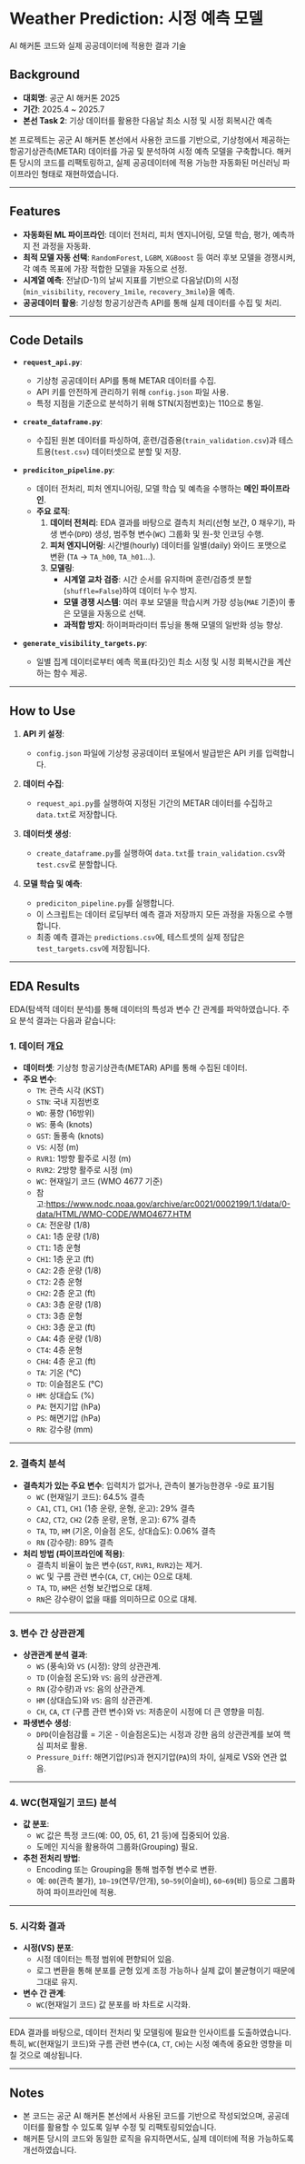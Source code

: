 # Weather Prediction: 시정 예측 모델

AI 해커톤 코드와 실제 공공데이터에 적용한 결과 기술

## Background

- **대회명**: 공군 AI 해커톤 2025
- **기간**: 2025.4 ~ 2025.7
- **본선 Task 2**: 기상 데이터를 활용한 다음날 최소 시정 및 시정 회복시간 예측

본 프로젝트는 공군 AI 해커톤 본선에서 사용한 코드를 기반으로, 기상청에서 제공하는 항공기상관측(METAR) 데이터를 가공 및 분석하여 시정 예측 모델을 구축합니다. 해커톤 당시의 코드를 리팩토링하고, 실제 공공데이터에 적용 가능한 자동화된 머신러닝 파이프라인 형태로 재현하였습니다.

---

## Features

- **자동화된 ML 파이프라인**: 데이터 전처리, 피처 엔지니어링, 모델 학습, 평가, 예측까지 전 과정을 자동화.
- **최적 모델 자동 선택**: `RandomForest`, `LGBM`, `XGBoost` 등 여러 후보 모델을 경쟁시켜, 각 예측 목표에 가장 적합한 모델을 자동으로 선정.
- **시계열 예측**: 전날(D-1)의 날씨 지표를 기반으로 다음날(D)의 시정(`min_visibility`, `recovery_1mile`, `recovery_3mile`)을 예측.
- **공공데이터 활용**: 기상청 항공기상관측 API를 통해 실제 데이터를 수집 및 처리.

---

## Code Details

- **`request_api.py`**:
  - 기상청 공공데이터 API를 통해 METAR 데이터를 수집.
  - API 키를 안전하게 관리하기 위해 `config.json` 파일 사용.
  - 특정 지점을 기준으로 분석하기 위해 STN(지점번호)는 110으로 통일.

- **`create_dataframe.py`**:
  - 수집된 원본 데이터를 파싱하여, 훈련/검증용(`train_validation.csv`)과 테스트용(`test.csv`) 데이터셋으로 분할 및 저장.

- **`prediciton_pipeline.py`**:
  - 데이터 전처리, 피처 엔지니어링, 모델 학습 및 예측을 수행하는 **메인 파이프라인**.
  - **주요 로직**:
    1. **데이터 전처리**: EDA 결과를 바탕으로 결측치 처리(선형 보간, 0 채우기), 파생 변수(`DPD`) 생성, 범주형 변수(`WC`) 그룹화 및 원-핫 인코딩 수행.
    2. **피처 엔지니어링**: 시간별(hourly) 데이터를 일별(daily) 와이드 포맷으로 변환 (`TA` -> `TA_h00`, `TA_h01`...).
    3. **모델링**:
        - **시계열 교차 검증**: 시간 순서를 유지하며 훈련/검증셋 분할 (`shuffle=False`)하여 데이터 누수 방지.
        - **모델 경쟁 시스템**: 여러 후보 모델을 학습시켜 가장 성능(`MAE` 기준)이 좋은 모델을 자동으로 선택.
        - **과적합 방지**: 하이퍼파라미터 튜닝을 통해 모델의 일반화 성능 향상.

- **`generate_visibility_targets.py`**:
  - 일별 집계 데이터로부터 예측 목표(타깃)인 최소 시정 및 시정 회복시간을 계산하는 함수 제공.

---

## How to Use

1.  **API 키 설정**:
    - `config.json` 파일에 기상청 공공데이터 포털에서 발급받은 API 키를 입력합니다.

2.  **데이터 수집**:
    - `request_api.py`를 실행하여 지정된 기간의 METAR 데이터를 수집하고 `data.txt`로 저장합니다.

3.  **데이터셋 생성**:
    - `create_dataframe.py`를 실행하여 `data.txt`를 `train_validation.csv`와 `test.csv`로 분할합니다.

4.  **모델 학습 및 예측**:
    - `prediciton_pipeline.py`를 실행합니다.
    - 이 스크립트는 데이터 로딩부터 예측 결과 저장까지 모든 과정을 자동으로 수행합니다.
    - 최종 예측 결과는 `predictions.csv`에, 테스트셋의 실제 정답은 `test_targets.csv`에 저장됩니다.

---

## EDA Results

EDA(탐색적 데이터 분석)를 통해 데이터의 특성과 변수 간 관계를 파악하였습니다. 주요 분석 결과는 다음과 같습니다:

### 1. 데이터 개요
- **데이터셋**: 기상청 항공기상관측(METAR) API를 통해 수집된 데이터.
- **주요 변수**:
  - `TM`: 관측 시각 (KST)
  - `STN`: 국내 지점번호
  - `WD`: 풍향 (16방위)
  - `WS`: 풍속 (knots)
  - `GST`: 돌풍속 (knots)
  - `VS`: 시정 (m)
  - `RVR1`: 1방향 활주로 시정 (m)
  - `RVR2`: 2방향 활주로 시정 (m)
  - `WC`: 현재일기 코드 (WMO 4677 기준)
  - 참고:https://www.nodc.noaa.gov/archive/arc0021/0002199/1.1/data/0-data/HTML/WMO-CODE/WMO4677.HTM
  - `CA`: 전운량 (1/8)
  - `CA1`: 1층 운량 (1/8)
  - `CT1`: 1층 운형
  - `CH1`: 1층 운고 (ft)
  - `CA2`: 2층 운량 (1/8)
  - `CT2`: 2층 운형
  - `CH2`: 2층 운고 (ft)
  - `CA3`: 3층 운량 (1/8)
  - `CT3`: 3층 운형
  - `CH3`: 3층 운고 (ft)
  - `CA4`: 4층 운량 (1/8)
  - `CT4`: 4층 운형
  - `CH4`: 4층 운고 (ft)
  - `TA`: 기온 (°C)
  - `TD`: 이슬점온도 (°C)
  - `HM`: 상대습도 (%)
  - `PA`: 현지기압 (hPa)
  - `PS`: 해면기압 (hPa)
  - `RN`: 강수량 (mm)
---

### 2. 결측치 분석
- **결측치가 있는 주요 변수**: 입력치가 없거나, 관측이 불가능한경우 -9로 표기됨
  - `WC` (현재일기 코드): 64.5% 결측
  - `CA1`, `CT1`, `CH1` (1층 운량, 운형, 운고): 29% 결측
  - `CA2`, `CT2`, `CH2` (2층 운량, 운형, 운고): 67% 결측
  - `TA`, `TD`, `HM` (기온, 이슬점 온도, 상대습도): 0.06% 결측
  - `RN` (강수량): 89% 결측
- **처리 방법 (파이프라인에 적용)**:
  - 결측치 비율이 높은 변수(`GST`, `RVR1`, `RVR2`)는 제거.
  - `WC` 및 구름 관련 변수(`CA`, `CT`, `CH`)는 0으로 대체.
  - `TA`, `TD`, `HM`은 선형 보간법으로 대체.
  - `RN`은 강수량이 없을 때를 의미하므로 0으로 대체.

---

### 3. 변수 간 상관관계
- **상관관계 분석 결과**:
  - `WS` (풍속)와 `VS` (시정): 양의 상관관계.
  - `TD` (이슬점 온도)와 `VS`: 음의 상관관계.
  - `RN` (강수량)과 `VS`: 음의 상관관계.
  - `HM` (상대습도)와 `VS`: 음의 상관관계.
  - `CH`, `CA`, `CT` (구름 관련 변수)와 `VS`: 저층운이 시정에 더 큰 영향을 미침.
- **파생변수 생성**:
  - `DPD`(이슬점감률 = 기온 - 이슬점온도)는 시정과 강한 음의 상관관계를 보여 핵심 피처로 활용.
  - `Pressure_Diff`: 해면기압(`PS`)과 현지기압(`PA`)의 차이, 실제로 VS와 연관 없음.

---

### 4. WC(현재일기 코드) 분석
- **값 분포**:
  - `WC` 값은 특정 코드(예: 00, 05, 61, 21 등)에 집중되어 있음.
  - 도메인 지식을 활용하여 그룹화(Grouping) 필요.
- **추천 전처리 방법**:
  - Encoding 또는 Grouping을 통해 범주형 변수로 변환.
  - 예: `00`(관측 불가), `10~19`(연무/안개), `50~59`(이슬비), `60~69`(비) 등으로 그룹화하여 파이프라인에 적용.

---

### 5. 시각화 결과
- **시정(VS) 분포**:
  - 시정 데이터는 특정 범위에 편향되어 있음.
  - 로그 변환을 통해 분포를 균형 있게 조정 가능하나 실제 값이 불균형이기 때문에 그대로 유지.
- **변수 간 관계**:
  - `WC`(현재일기 코드) 값 분포를 바 차트로 시각화.

---

EDA 결과를 바탕으로, 데이터 전처리 및 모델링에 필요한 인사이트를 도출하였습니다. 특히, `WC`(현재일기 코드)와 구름 관련 변수(`CA`, `CT`, `CH`)는 시정 예측에 중요한 영향을 미칠 것으로 예상됩니다.

---

## Notes

- 본 코드는 공군 AI 해커톤 본선에서 사용된 코드를 기반으로 작성되었으며, 공공데이터를 활용할 수 있도록 일부 수정 및 리팩토링되었습니다.
- 해커톤 당시의 코드와 동일한 로직을 유지하면서도, 실제 데이터에 적용 가능하도록 개선하였습니다.